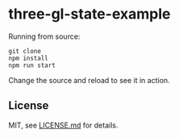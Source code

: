 # three-gl-state-example

Running from source:

```
git clone
npm install
npm run start
```

Change the source and reload to see it in action.

## License

MIT, see [LICENSE.md](http://github.com/mattdesl/three-gl-state-example/blob/master/LICENSE.md) for details.
